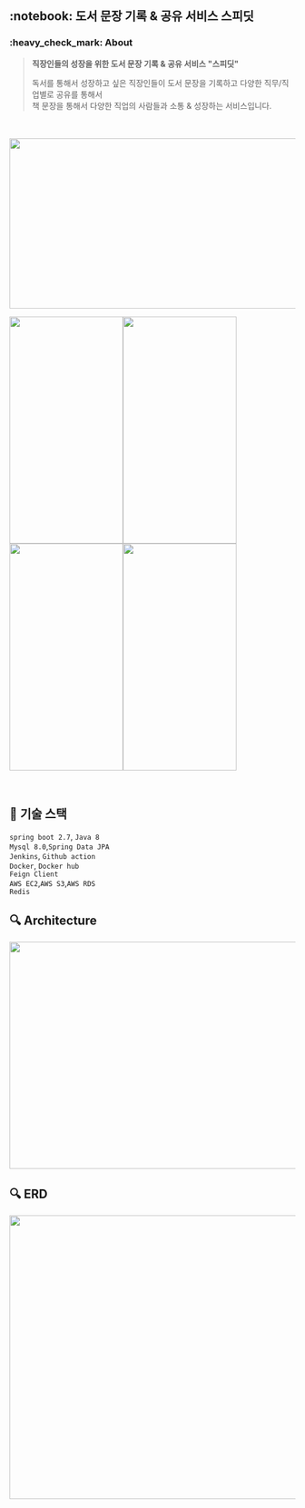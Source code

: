 
<h2>:notebook: 도서 문장 기록 & 공유 서비스 스피딧</h2>


<h3> :heavy_check_mark: About </h3>  

> **직장인들의 성장을 위한 도서 문장 기록 & 공유 서비스 "스피딧"**
> 
> 독서를 통해서 성장하고 싶은 직장인들이 도서 문장을 기록하고 다양한 직무/직업별로 공유를 통해서  
> 책 문장을 통해서 다양한 직업의 사람들과 소통 & 성장하는 서비스입니다.


<br>


<br>


<img src="https://user-images.githubusercontent.com/70764912/230941700-0500f648-5782-45e9-b2e4-a3801443b381.png" width="600" height="300"/>


<img src="https://user-images.githubusercontent.com/70764912/230941783-26fc192d-0099-4adf-8d98-32b3b3cf436c.png" width="200" height="400"/><img src="https://user-images.githubusercontent.com/70764912/230941790-39977825-accf-4d2d-b7ed-18d8f78471b1.png" width="200" height="400"/><img src="https://user-images.githubusercontent.com/70764912/230942500-ed65a056-bfd7-48ad-9d59-127a10e8853c.png" width="200" height="400"/><img src="https://user-images.githubusercontent.com/70764912/236780130-aa125922-3a80-47d8-b3ad-590d8388fbd2.png" width="200" height="400"/>




<br>

## :page_facing_up: 기술 스택  

`spring boot 2.7`, `Java 8`  
`Mysql 8.0`,`Spring Data JPA`  
`Jenkins`, `Github action`  
`Docker`, `Docker hub`   
`Feign Client`  
`AWS EC2`,`AWS S3`,`AWS RDS`  
`Redis`


## :mag: Architecture
<img src="https://user-images.githubusercontent.com/70764912/230703971-7dde2e32-8cfb-4e54-aed9-a17baed78944.jpeg" width="800" height="400"/>


## :mag: ERD
<img src="https://user-images.githubusercontent.com/70764912/230944037-a57d114c-5b19-4c9b-99d0-d67b4a08d42f.png" width="700" height="500"/>
